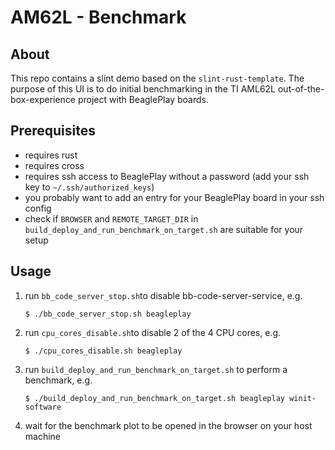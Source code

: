 # AM62L - Benchmark

## About

This repo contains a slint demo based on the `slint-rust-template`.
The purpose of this UI is to do initial benchmarking in the TI AML62L out-of-the-box-experience project
with BeaglePlay boards.

## Prerequisites

- requires rust
- requires cross
- requires ssh access to BeaglePlay without a password (add your ssh key to `~/.ssh/authorized_keys`)
- you probably want to add an entry for your BeaglePlay board in your ssh config
- check if `BROWSER` and `REMOTE_TARGET_DIR` in `build_deploy_and_run_benchmark_on_target.sh` are suitable for your setup

## Usage

1. run `bb_code_server_stop.sh`to disable bb-code-server-service, e.g.
    ```
    $ ./bb_code_server_stop.sh beagleplay
    ```
2. run `cpu_cores_disable.sh`to disable 2 of the 4 CPU cores, e.g.
    ```
    $ ./cpu_cores_disable.sh beagleplay
    ```
3. run `build_deploy_and_run_benchmark_on_target.sh` to perform a benchmark, e.g.
    ```
    $ ./build_deploy_and_run_benchmark_on_target.sh beagleplay winit-software
    ```
4. wait for the benchmark plot to be opened in the browser on your host machine
